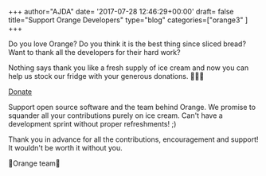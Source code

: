 +++
author="AJDA"
date= '2017-07-28 12:46:29+00:00'
draft= false
title="Support Orange Developers"
type="blog"
categories=["orange3" ]
+++

Do you love Orange? Do you think it is the best thing since sliced bread? Want to thank all the developers for their hard work?

Nothing says thank you like a fresh supply of ice cream and now you can help us stock our fridge with your generous donations. 🍦🍦🍦


[Donate](https://www.paypal.com/cgi-bin/webscr?cmd=_s-xclick&hosted_button_id=A76TAX87ZVR3J)

Support open source software and the team behind Orange. We promise to squander all your contributions purely on ice cream. Can't have a development sprint without proper refreshments! ;)

Thank you in advance for all the contributions, encouragement and support! It wouldn't be worth it without you.

🍊Orange team🍊
